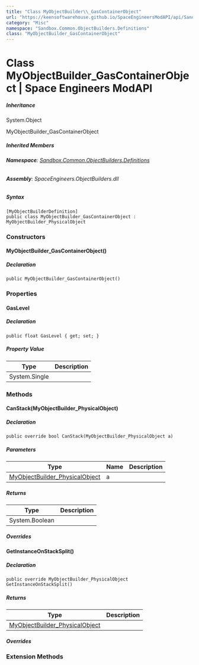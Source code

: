 ```yaml
---
title: "Class MyObjectBuilder\\_GasContainerObject"
url: "https://keensoftwarehouse.github.io/SpaceEngineersModAPI/api/Sandbox.Common.ObjectBuilders.Definitions.MyObjectBuilder_GasContainerObject.html"
category: "Misc"
namespace: "Sandbox.Common.ObjectBuilders.Definitions"
class: "MyObjectBuilder_GasContainerObject"
---
```


# Class MyObjectBuilder\_GasContainerObject | Space Engineers ModAPI

##### Inheritance

System.Object

MyObjectBuilder\_GasContainerObject

##### Inherited Members

###### **Namespace**: [Sandbox.Common.ObjectBuilders.Definitions](https://keensoftwarehouse.github.io/SpaceEngineersModAPI/api/Sandbox.Common.ObjectBuilders.Definitions.html)

###### **Assembly**: SpaceEngineers.ObjectBuilders.dll

##### Syntax

```
[MyObjectBuilderDefinition]
public class MyObjectBuilder_GasContainerObject : MyObjectBuilder_PhysicalObject
```

### Constructors

#### MyObjectBuilder\_GasContainerObject()

##### Declaration

```
public MyObjectBuilder_GasContainerObject()
```

### Properties

#### GasLevel

##### Declaration

```
public float GasLevel { get; set; }
```

##### Property Value

| Type | Description |
| --- | --- |
| System.Single |     |

### Methods

#### CanStack(MyObjectBuilder\_PhysicalObject)

##### Declaration

```
public override bool CanStack(MyObjectBuilder_PhysicalObject a)
```

##### Parameters

| Type | Name | Description |
| --- | --- | --- |
| [MyObjectBuilder\_PhysicalObject](https://keensoftwarehouse.github.io/SpaceEngineersModAPI/api/VRage.Game.MyObjectBuilder_PhysicalObject.html) | a   |     |

##### Returns

| Type | Description |
| --- | --- |
| System.Boolean |     |

##### Overrides

#### GetInstanceOnStackSplit()

##### Declaration

```
public override MyObjectBuilder_PhysicalObject GetInstanceOnStackSplit()
```

##### Returns

| Type | Description |
| --- | --- |
| [MyObjectBuilder\_PhysicalObject](https://keensoftwarehouse.github.io/SpaceEngineersModAPI/api/VRage.Game.MyObjectBuilder_PhysicalObject.html) |     |

##### Overrides

### Extension Methods